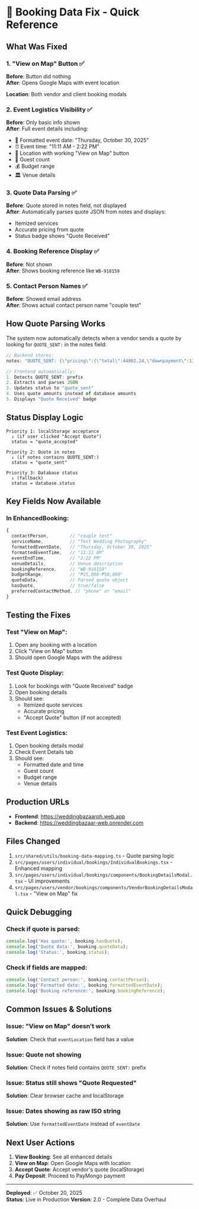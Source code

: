 # 🎯 Booking Data Fix - Quick Reference

## What Was Fixed

### 1. "View on Map" Button ✅
**Before**: Button did nothing  
**After**: Opens Google Maps with event location

**Location**: Both vendor and client booking modals

### 2. Event Logistics Visibility ✅
**Before**: Only basic info shown  
**After**: Full event details including:
- 📅 Formatted event date: "Thursday, October 30, 2025"
- ⏰ Event time: "11:11 AM - 2:22 PM"  
- 📍 Location with working "View on Map" button
- 👥 Guest count
- 💰 Budget range
- 🏛️ Venue details

### 3. Quote Data Parsing ✅
**Before**: Quote stored in notes field, not displayed  
**After**: Automatically parses quote JSON from notes and displays:
- Itemized services
- Accurate pricing from quote
- Status badge shows "Quote Received"

### 4. Booking Reference Display ✅
**Before**: Not shown  
**After**: Shows booking reference like `WB-918159`

### 5. Contact Person Names ✅
**Before**: Showed email address  
**After**: Shows actual contact person name "couple test"

## How Quote Parsing Works

The system now automatically detects when a vendor sends a quote by looking for `QUOTE_SENT:` in the notes field:

```typescript
// Backend stores:
notes: "QUOTE_SENT: {\"pricing\":{\"total\":44802.24,\"downpayment\":13440.67}}"

// Frontend automatically:
1. Detects QUOTE_SENT: prefix
2. Extracts and parses JSON
3. Updates status to "quote_sent"
4. Uses quote amounts instead of database amounts
5. Displays "Quote Received" badge
```

## Status Display Logic

```
Priority 1: localStorage acceptance
  ↓ (if user clicked "Accept Quote")
  status = "quote_accepted"

Priority 2: Quote in notes
  ↓ (if notes contains QUOTE_SENT:)
  status = "quote_sent"

Priority 3: Database status
  ↓ (fallback)
  status = database.status
```

## Key Fields Now Available

### In EnhancedBooking:
```typescript
{
  contactPerson,        // "couple test"
  serviceName,          // "Test Wedding Photography"
  formattedEventDate,   // "Thursday, October 30, 2025"
  formattedEventTime,   // "11:11 AM"
  eventEndTime,         // "2:22 PM"
  venueDetails,         // Venue description
  bookingReference,     // "WB-918159"
  budgetRange,          // "₱25,000-₱50,000"
  quoteData,            // Parsed quote object
  hasQuote,             // true/false
  preferredContactMethod, // "phone" or "email"
}
```

## Testing the Fixes

### Test "View on Map":
1. Open any booking with a location
2. Click "View on Map" button
3. Should open Google Maps with the address

### Test Quote Display:
1. Look for bookings with "Quote Received" badge
2. Open booking details
3. Should see:
   - Itemized quote services
   - Accurate pricing
   - "Accept Quote" button (if not accepted)

### Test Event Logistics:
1. Open booking details modal
2. Check Event Details tab
3. Should see:
   - Formatted date and time
   - Guest count
   - Budget range
   - Venue details

## Production URLs

- **Frontend**: https://weddingbazaarph.web.app
- **Backend**: https://weddingbazaar-web.onrender.com

## Files Changed

1. `src/shared/utils/booking-data-mapping.ts` - Quote parsing logic
2. `src/pages/users/individual/bookings/IndividualBookings.tsx` - Enhanced mapping
3. `src/pages/users/individual/bookings/components/BookingDetailsModal.tsx` - UI improvements
4. `src/pages/users/vendor/bookings/components/VendorBookingDetailsModal.tsx` - "View on Map" fix

## Quick Debugging

### Check if quote is parsed:
```javascript
console.log('Has quote:', booking.hasQuote);
console.log('Quote data:', booking.quoteData);
console.log('Status:', booking.status);
```

### Check if fields are mapped:
```javascript
console.log('Contact person:', booking.contactPerson);
console.log('Formatted date:', booking.formattedEventDate);
console.log('Booking reference:', booking.bookingReference);
```

## Common Issues & Solutions

### Issue: "View on Map" doesn't work
**Solution**: Check that `eventLocation` field has a value

### Issue: Quote not showing
**Solution**: Check if notes field contains `QUOTE_SENT:` prefix

### Issue: Status still shows "Quote Requested"
**Solution**: Clear browser cache and localStorage

### Issue: Dates showing as raw ISO string
**Solution**: Use `formattedEventDate` instead of `eventDate`

## Next User Actions

1. **View Booking**: See all enhanced details
2. **View on Map**: Open Google Maps with location
3. **Accept Quote**: Accept vendor's quote (localStorage)
4. **Pay Deposit**: Proceed to PayMongo payment

---

**Deployed**: ✅ October 20, 2025  
**Status**: Live in Production
**Version**: 2.0 - Complete Data Overhaul
